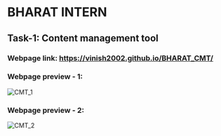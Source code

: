 # BHARAT INTERN
## Task-1: Content management tool

### Webpage link: https://vinish2002.github.io/BHARAT_CMT/
### Webpage preview - 1:
![CMT_1](https://github.com/vinish2002/BHARAT_CMT/assets/93365433/2a8b4ac6-0798-4d1c-90f4-c1d47ac52139)

### Webpage preview - 2:
![CMT_2](https://github.com/vinish2002/BHARAT_CMT/assets/93365433/08d01294-1daf-4520-824f-4fe21a4904e6)

